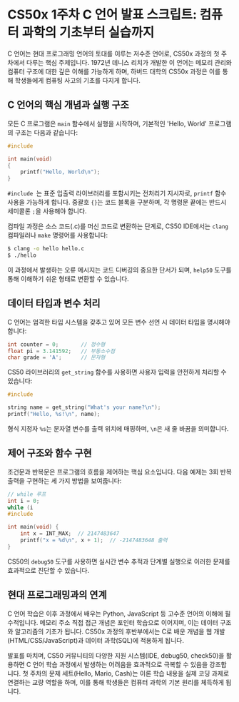 # CS50x 1주차 C 언어 발표 스크립트: 컴퓨터 과학의 기초부터 실습까지

C 언어는 현대 프로그래밍 언어의 토대를 이루는 저수준 언어로, CS50x 과정의 첫 주차에서 다루는 핵심 주제입니다. 1972년 데니스 리치가 개발한 이 언어는 메모리 관리와 컴퓨터 구조에 대한 깊은 이해를 가능하게 하며, 하버드 대학의 CS50x 과정은 이를 통해 학생들에게 컴퓨팅 사고의 기초를 다지게 합니다.

## C 언어의 핵심 개념과 실행 구조
모든 C 프로그램은 `main` 함수에서 실행을 시작하며, 기본적인 'Hello, World' 프로그램의 구조는 다음과 같습니다:
```c
#include 

int main(void)
{
    printf("Hello, World\n");
}
```
`#include `는 표준 입출력 라이브러리를 포함시키는 전처리기 지시자로, `printf` 함수 사용을 가능하게 합니다. 중괄호 `{}`는 코드 블록을 구분하며, 각 명령문 끝에는 반드시 세미콜론 `;`을 사용해야 합니다.

컴파일 과정은 소스 코드(.c)를 머신 코드로 변환하는 단계로, CS50 IDE에서는 `clang` 컴파일러나 `make` 명령어를 사용합니다:
```bash
$ clang -o hello hello.c
$ ./hello
```
이 과정에서 발생하는 오류 메시지는 코드 디버깅의 중요한 단서가 되며, `help50` 도구를 통해 이해하기 쉬운 형태로 변환할 수 있습니다.

## 데이터 타입과 변수 처리
C 언어는 엄격한 타입 시스템을 갖추고 있어 모든 변수 선언 시 데이터 타입을 명시해야 합니다:
```c
int counter = 0;       // 정수형
float pi = 3.141592;   // 부동소수점
char grade = 'A';      // 문자형
```
CS50 라이브러리의 `get_string` 함수를 사용하면 사용자 입력을 안전하게 처리할 수 있습니다:
```c
#include 

string name = get_string("What's your name?\n");
printf("Hello, %s!\n", name);
```
형식 지정자 `%s`는 문자열 변수를 출력 위치에 매핑하며, `\n`은 새 줄 바꿈을 의미합니다.

## 제어 구조와 함수 구현
조건문과 반복문은 프로그램의 흐름을 제어하는 핵심 요소입니다. 다음 예제는 3회 반복 출력을 구현하는 세 가지 방법을 보여줍니다:
```c
// while 루프
int i = 0;
while (i 
#include 

int main(void) {
    int x = INT_MAX;  // 2147483647
    printf("x = %d\n", x + 1);  // -2147483648 출력
}
```
CS50의 `debug50` 도구를 사용하면 실시간 변수 추적과 단계별 실행으로 이러한 문제를 효과적으로 진단할 수 있습니다.

## 현대 프로그래밍과의 연계
C 언어 학습은 이후 과정에서 배우는 Python, JavaScript 등 고수준 언어의 이해에 필수적입니다. 메모리 주소 직접 접근 개념은 포인터 학습으로 이어지며, 이는 데이터 구조와 알고리즘의 기초가 됩니다. CS50x 과정의 후반부에서는 C로 배운 개념을 웹 개발(HTML/CSS/JavaScript)과 데이터 과학(SQL)에 적용하게 됩니다.

발표를 마치며, CS50 커뮤니티의 다양한 지원 시스템(IDE, debug50, check50)을 활용하면 C 언어 학습 과정에서 발생하는 어려움을 효과적으로 극복할 수 있음을 강조합니다. 첫 주차의 문제 세트(Hello, Mario, Cash)는 이론 학습 내용을 실제 코딩 과제로 연결하는 교량 역할을 하며, 이를 통해 학생들은 컴퓨터 과학의 기본 원리를 체득하게 됩니다.